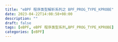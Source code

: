 ```yaml
---
title: "eBPF 程序类型解析系列之 BPF_PROG_TYPE_KPROBE"
date: 2023-04-22T14:08:58+08:00 
description: ""
draft: false
tags: [eBPF, eBPF 程序类型系列,BPF_PROG_TYPE_KPROBE]
categories: [eBPF]
---
```




